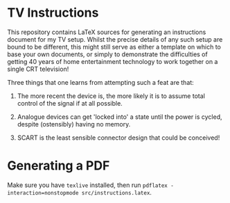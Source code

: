<!--- SPDX-License-Identifier: CC-BY-4.0 -->
<!--- SPDX-FileCopyrightText: 2021 Sebastian Crane <seabass-labrax@gmx.com> -->

# TV Instructions

This repository contains LaTeX sources for generating an instructions document for my TV setup. Whilst the precise details of any such setup are bound to be different, this might still serve as either a template on which to base your own documents, or simply to demonstrate the difficulties of getting 40 years of home entertainment technology to work together on a single CRT television!

Three things that one learns from attempting such a feat are that:

1. The more recent the device is, the more likely it is to assume total control of the signal if at all possible.

2. Analogue devices can get 'locked into' a state until the power is cycled, despite (ostensibly) having no memory.

3. SCART is the least sensible connector design that could be conceived!

# Generating a PDF

Make sure you have `texlive` installed, then run `pdflatex -interaction=nonstopmode src/instructions.latex`.
